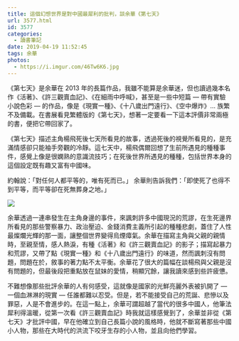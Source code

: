 ```yaml
---
title: 這個幻想世界是對中國最犀利的批判，談余華《第七天》
url: 3577.html
id: 3577
categories:
  - 讀書筆記
date: 2019-04-19 11:52:45
tags: 余華
photos: 
  - https://i.imgur.com/46Tw6K6.jpg
---
```

<!-- more -->
《第七天》是余華在 2013 年的長篇作品，我雖不能算是余華迷，但也讀過幾本名作《活著》、《許三觀賣血記》、《在細雨中呼喊》，甚至是一些中短篇 — 帶有實驗小說色彩 — 的作品，像是《現實一種》、《十八歲出門遠行》、《空中爆炸》… 族繁不及備載。在書展看見繁體版的《第七天》，想著一定要看一下這本評價非常兩極的書，便把它帶回家了。

《第七天》描述主角楊飛死後七天所看見的故事，透過死後的視覺所看見的，是充滿情感卻只能袖手旁觀的冷靜。這七天中，楊飛偶爾回想了生前所遇見的種種事件，感覺上像是很嫻熟的意識流技巧；在死後世界所遇見的種種，包括世界本身的這個設定既有趣又富有中國味。

約翰說：「對任何人都平等的，唯有死而已。」
余華則告訴我們：「即使死了也得不到平等，而平等卻在死無葬身之地。」

![](https://i.imgur.com/ZqLRNLM.jpg)

余華透過一連串發生在主角身邊的事件，來諷刺許多中國現況的荒謬，在生死邊界所看見的那些警察暴力、政治壓迫、金錢消費主義所引起的種種悲劇，蓋住了人性最燦爛光輝的那一面，讓整個世界變得烏煙瘴氣。余華在描寫主角與父親的親情時，至親至情，感人熱淚，有種《活著》和《許三觀賣血記》的影子；描寫起暴力和荒謬，又帶了點《現實一種》和《十八歲出門遠行》的味道，然而諷刺沒有問題，問題在於，敘事的著力點不太平衡。余華花了很大的篇幅在談楊飛與父親是沒有問題的，但最後段把重點放在鼠妹的愛情，稍顯冗餘，讓我讀來感到些許疲憊。

不難想像那些批評余華的人有何感受，這就像是國家的光鮮亮麗外表被扒開了 — 一個血淋淋的現實 — 任誰都難以忍受。但是，若不能接受自己的荒誕、悲慘以及罪惡，人是不會進步的。在這一點上，余華可謂超越了當代的很多中國人，他筆法犀利得溫暖，從第一次看《許三觀賣血記》時我就這樣感覺到了，余華並非從《第七天》才批評中國，早在他確立到自己長篇小說的風格時，他就不斷寫著那些中國小人物，那些在大時代的洪流下咬牙生存的小人物，並且向他們學習。